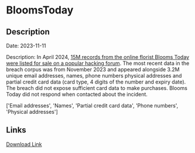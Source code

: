 # BloomsToday

## Description

Date: 2023-11-11

Description:
In April 2024, <a href="https://dailydarkweb.net/blooms-today-alleged-data-breach-threat-actor-offers-15-million-records-for-sale-at-5000/" target="_blank" rel="noopener">15M records from the online florist Blooms Today were listed for sale on a popular hacking forum</a>. The most recent data in the breach corpus was from November 2023 and appeared alongside 3.2M unique email addresses, names, phone numbers physical addresses and partial credit card data (card type, 4 digits of the number and expiry date). The breach did not expose sufficient card data to make purchases. Blooms Today did not respond when contacted about the incident.


['Email addresses', 'Names', 'Partial credit card data', 'Phone numbers', 'Physical addresses']

## Links

[Download Link](https://link-to.net/1229997/678.5163084310485/dynamic/?r=aHR0cHM6Ly93d3cubWVkaWFmaXJlLmNvbS92aWV3L1c5WXVrVDlGSmI0M2szcS9ibG9vbXN0b2RheS5jb20vZmlsZQ==)